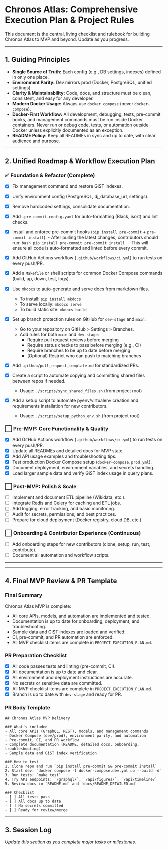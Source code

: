 # Chronos Atlas: Comprehensive Execution Plan & Project Rules

This document is the central, living checklist and rulebook for building Chronos Atlas to MVP and beyond. Update as you progress.

---

## 1. Guiding Principles

- **Single Source of Truth:** Each config (e.g., DB settings, indexes) defined in only one place.
- **Environment Parity:** Dev mirrors prod (Docker, PostgreSQL, unified settings).
- **Clarity & Maintainability:** Code, docs, and structure must be clean, consistent, and easy for any developer.
- **Modern Docker Usage:** Always use `docker compose` (never `docker-compose`).
- **Docker-First Workflow:** All development, debugging, tests, pre-commit hooks, and management commands must be run inside Docker containers. Never run or debug code, tests, or automation outside Docker unless explicitly documented as an exception.
- **README Policy:** Keep all READMEs in sync and up to date, with clear audience and purpose.

---


## 2. Unified Roadmap & Workflow Execution Plan

### ✅ Foundation & Refactor (Complete)
- [x] Fix management command and restore GiST indexes.
- [x] Unify environment config (PostgreSQL, dj_database_url, settings).
- [x] Remove hardcoded settings, consolidate documentation.

- [x] Add `.pre-commit-config.yaml` for auto-formatting (Black, isort) and lint checks.
- [x] Install and enforce pre-commit hooks (`pip install pre-commit` + `pre-commit install`).
		- After pulling the latest changes, contributors should run:
			```bash
			pip install pre-commit
			pre-commit install
			```
		- This will ensure all code is auto-formatted and linted before every commit.
- [x] Add GitHub Actions workflow (`.github/workflows/ci.yml`) to run tests on every push/PR.
- [x] Add a `Makefile` or shell scripts for common Docker Compose commands (build, up, down, test, logs).
- [x] Use `mkdocs` to auto-generate and serve docs from markdown files.
	- To install: `pip install mkdocs`
	- To serve locally: `mkdocs serve`
	- To build static site: `mkdocs build`
- [x] Set up branch protection rules on GitHub for `dev-stage` and `main`.
	- Go to your repository on GitHub > Settings > Branches.
	- Add rules for both `main` and `dev-stage`:
		- Require pull request reviews before merging
		- Require status checks to pass before merging (e.g., CI)
		- Require branches to be up to date before merging
		- (Optional) Restrict who can push to matching branches
- [x] Add `.github/pull_request_template.md` for standardized PRs.
- [x] Create a script to automate copying and committing shared files between repos if needed.
	- Usage: `./scripts/sync_shared_files.sh` (from project root)
- [x] Add a setup script to automate pyenv/virtualenv creation and requirements installation for new contributors.
	- Usage: `./scripts/setup_python_env.sh` (from project root)

### ⬜️ Pre-MVP: Core Functionality & Quality
 - [x] Add GitHub Actions workflow (`.github/workflows/ci.yml`) to run tests on every push/PR.
- [x] Update all READMEs and detailed docs for MVP state.
- [x] Add API usage examples and troubleshooting tips.
- [x] Test production Docker Compose setup (`docker-compose.prod.yml`).
- [x] Document deployment, environment variables, and secrets handling.
- [x] Load larger sample data and verify GiST index usage in query plans.

### ⬜️ Post-MVP: Polish & Scale
- [ ] Implement and document ETL pipeline (Wikidata, etc.).
- [ ] Integrate Redis and Celery for caching and ETL jobs.
- [ ] Add logging, error tracking, and basic monitoring.
- [ ] Audit for secrets, permissions, and best practices.
- [ ] Prepare for cloud deployment (Docker registry, cloud DB, etc.).

### ⬜️ Onboarding & Contributor Experience (Continuous)
- [ ] Add onboarding steps for new contributors (clone, setup, run, test, contribute).
- [ ] Document all automation and workflow scripts.

---


---

## 4. Final MVP Review & PR Template

### Final Summary

Chronos Atlas MVP is complete:
- All core APIs, models, and automation are implemented and tested.
- Documentation is up to date for onboarding, deployment, and troubleshooting.
- Sample data and GiST indexes are loaded and verified.
- CI, pre-commit, and PR automation are enforced.
- All MVP checklist items are complete in `PROJECT_EXECUTION_PLAN.md`.

### PR Preparation Checklist

- [x] All code passes tests and linting (pre-commit, CI).
- [x] All documentation is up to date and clear.
- [x] All environment and deployment instructions are accurate.
- [x] No secrets or sensitive data are committed.
- [x] All MVP checklist items are complete in `PROJECT_EXECUTION_PLAN.md`.
- [x] Branch is up to date with `dev-stage` and ready for PR.

### PR Body Template

```
## Chronos Atlas MVP Delivery

### What’s included
- All core APIs (GraphQL, REST), models, and management commands
- Docker Compose (dev/prod), environment parity, and automation
- Pre-commit, CI, and PR workflow
- Complete documentation (README, detailed docs, onboarding, troubleshooting)
- Sample data and GiST index verification

### How to test
1. Clone repo and run `pip install pre-commit && pre-commit install`
2. Start dev: `docker compose -f docker-compose.dev.yml up --build -d`
3. Run tests: `make test`
4. Try API endpoints: `/graphql/`, `/api/figures/`, `/api/timeline/`
5. Review docs in `README.md` and `docs/README_DETAILED.md`

### Checklist
- [ ] All tests pass
- [ ] All docs up to date
- [ ] No secrets committed
- [ ] Ready for review/merge
```

---

## 3. Session Log

*Update this section as you complete major tasks or milestones.*
